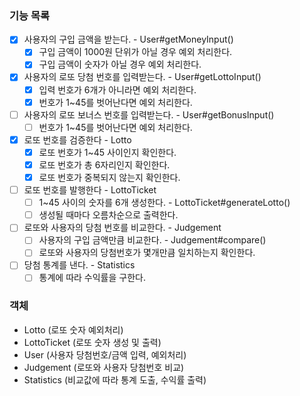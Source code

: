 ### 기능 목록
- [x] 사용자의 구입 금액을 받는다. - User#getMoneyInput()
    - [x] 구입 금액이 1000원 단위가 아닐 경우 예외 처리한다.
    - [x] 구입 금액이 숫자가 아닐 경우 예외 처리한다.
- [x] 사용자의 로또 당첨 번호를 입력받는다. - User#getLottoInput()
    - [x] 입력 번호가 6개가 아니라면 예외 처리한다.
    - [x] 번호가 1~45를 벗어난다면 예외 처리한다.
- [ ] 사용자의 로또 보너스 번호를 입력받는다. - User#getBonusInput()
    - [ ] 번호가 1~45를 벗어난다면 예외 처리한다.
- [x] 로또 번호를 검증한다 - Lotto
    - [x] 로또 번호가 1~45 사이인지 확인한다.
    - [x] 로또 번호가 총 6자리인지 확인한다.
    - [x] 로또 번호가 중복되지 않는지 확인한다.
- [ ] 로또 번호를 발행한다 - LottoTicket
    - [ ] 1~45 사이의 숫자를 6개 생성한다. - LottoTicket#generateLotto()
    - [ ] 생성될 때마다 오름차순으로 출력한다.
- [ ] 로또와 사용자의 당첨 번호를 비교한다. - Judgement
    - [ ] 사용자의 구입 금액만큼 비교한다. - Judgement#compare()
    - [ ] 로또와 사용자의 당첨번호가 몇개만큼 일치하는지 확인한다.
- [ ] 당첨 통계를 낸다. - Statistics
    - [ ] 통계에 따라 수익률을 구한다.

### 객체
- Lotto (로또 숫자 예외처리)
- LottoTicket (로또 숫자 생성 및 출력)
- User (사용자 당첨번호/금액 입력, 예외처리)
- Judgement (로또와 사용자 당첨번호 비교)
- Statistics (비교값에 따라 통계 도출, 수익률 출력)
